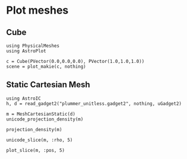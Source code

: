 # Plot meshes

## Cube

```@example mesh
using PhysicalMeshes
using AstroPlot

c = Cube(PVector(0.0,0.0,0.0), PVector(1.0,1.0,1.0))
scene = plot_makie(c, nothing)
```

## Static Cartesian Mesh

```@repl mesh
using AstroIC
h, d = read_gadget2("plummer_unitless.gadget2", nothing, uGadget2)

m = MeshCartesianStatic(d)
unicode_projection_density(m)
```

```@example mesh
projection_density(m)
```

```@repl mesh
unicode_slice(m, :rho, 5)
```

```@example mesh
plot_slice(m, :pos, 5)
```